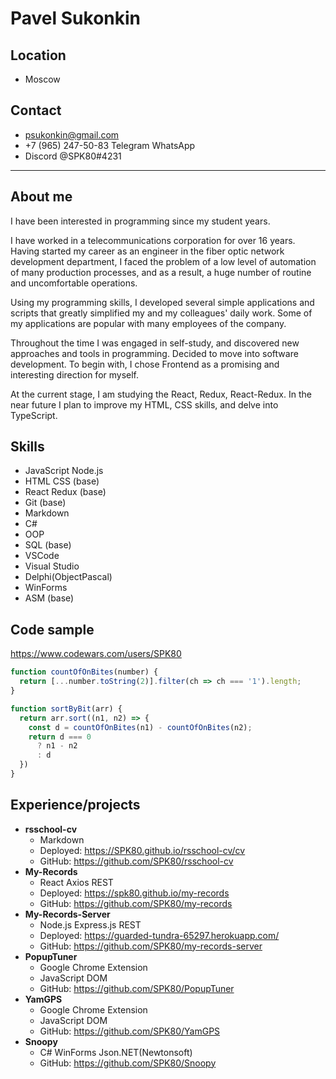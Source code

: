 # Pavel Sukonkin

## Location

* Moscow

## Contact

* psukonkin@gmail.com
* +7 (965) 247-50-83 Telegram WhatsApp
* Discord @SPK80#4231

*********

## About me

I have been interested in programming since my student years.

I have worked in a telecommunications corporation for over 16 years.
Having started my career as an engineer in the fiber optic network development department, I faced the problem of a low level of automation of many production processes, and as a result, a huge number of routine and uncomfortable operations.

Using my programming skills, I developed several simple applications and scripts that greatly simplified my and my colleagues' daily work. Some of my applications are popular with many employees of the company.

Throughout the time I was engaged in self-study, and discovered new approaches and tools in programming.
Decided to move into software development.
To begin with, I chose Frontend as a promising and interesting direction for myself.

At the current stage, I am studying the React, Redux, React-Redux.
In the near future I plan to improve my HTML, CSS skills, and delve into TypeScript.

## Skills

* JavaScript Node.js
* HTML CSS (base)
* React Redux (base)
* Git (base)
* Markdown
* C#
* OOP
* SQL (base)
* VSCode
* Visual Studio
* Delphi(ObjectPascal)
* WinForms
* ASM (base)

## Code sample

<https://www.codewars.com/users/SPK80>

```javascript
function countOfOnBites(number) {
  return [...number.toString(2)].filter(ch => ch === '1').length;
}

function sortByBit(arr) {
  return arr.sort((n1, n2) => {
    const d = countOfOnBites(n1) - countOfOnBites(n2);
    return d === 0
      ? n1 - n2
      : d
  })
}
```

## Experience/projects

* **rsschool-cv**
  * Markdown
  * Deployed: <https://SPK80.github.io/rsschool-cv/cv>
  * GitHub: <https://github.com/SPK80/rsschool-cv>
* **My-Records**
  * React Axios REST
  * Deployed: <https://spk80.github.io/my-records>
  * GitHub: <https://github.com/SPK80/my-records>
* **My-Records-Server**
  * Node.js Express.js REST
  * Deployed: <https://guarded-tundra-65297.herokuapp.com/>
  * GitHub: <https://github.com/SPK80/my-records-server>
* **PopupTuner**
  * Google Chrome Extension
  * JavaScript DOM
  * GitHub: <https://github.com/SPK80/PopupTuner>
* **YamGPS**
  * Google Chrome Extension
  * JavaScript DOM
  * GitHub: <https://github.com/SPK80/YamGPS>
* **Snoopy**
  * C# WinForms Json.NET(Newtonsoft)
  * GitHub: <https://github.com/SPK80/Snoopy>
